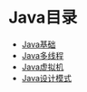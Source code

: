 # Java目录

* [Java基础](Java基础/README.md)
* [Java多线程](Java多线程/README.md)
* [Java虚拟机](Java虚拟机/README.md)
* [Java设计模式](设计模式/README.md)